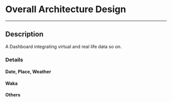 # Overall Architecture Design

---

## Description

A Dashboard integrating virtual and real life data so on.

### Details

#### Date, Place, Weather

<!--  -->

#### Waka

<!--  -->

<!--

#### TODO List

#### Sport State

#### Bilibili: new Dynamic

#### juejin: feidian

#### imooc: learning process -->

#### Others
